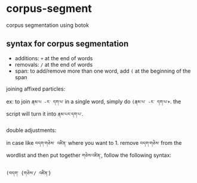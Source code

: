 # corpus-segment
corpus segmentation using botok

## syntax for corpus segmentation
- additions: `+` at the end of words
- removals: `/` at the end of words
- span: to add/remove more than one word, add `(` at the beginning of the span

joining affixed particles:

ex: to join `རྣམ་པ -ར་ དག་པ་` in a single word, simply do `(རྣམ་པ་ -ར་ དག་པ་+`. the script will turn it into `རྣམ་པར་དག་པ་`.

double adjustments:

in case like `བདག་གཅེས་ འཛིན་` where you want to 1. remove `བདག་གཅེས་` from the wordlist and then put together `གཅེས་འཛིན་`, follow the following syntax:

`(བདག་ {གཅེས་/ འཛིན་}`